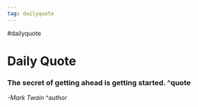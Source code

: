 ```yaml
---
tag: dailyquote
---
```


#dailyquote

# Daily Quote

### The secret of getting ahead is getting started. ^quote
*-Mark Twain* ^author

